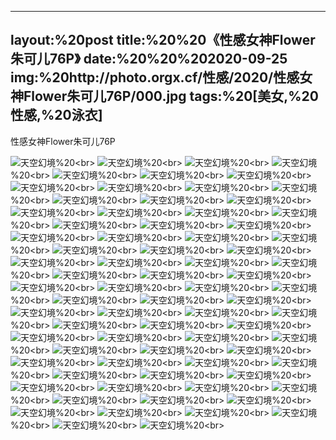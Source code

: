 ﻿---
layout:%20post
title:%20%20《性感女神Flower朱可儿76P》
date:%20%20%202020-09-25
img:%20http://photo.orgx.cf/性感/2020/性感女神Flower朱可儿76P/000.jpg
tags:%20[美女,%20性感,%20泳衣]
---

性感女神Flower朱可儿76P



![天空幻境](http://photo.orgx.cf/性感/2020/性感女神Flower朱可儿76P/001.jpg%20''天空幻境'')%20<br>
![天空幻境](http://photo.orgx.cf/性感/2020/性感女神Flower朱可儿76P/002.jpg%20''天空幻境'')%20<br>
![天空幻境](http://photo.orgx.cf/性感/2020/性感女神Flower朱可儿76P/003.jpg%20''天空幻境'')%20<br>
![天空幻境](http://photo.orgx.cf/性感/2020/性感女神Flower朱可儿76P/004.jpg%20''天空幻境'')%20<br>
![天空幻境](http://photo.orgx.cf/性感/2020/性感女神Flower朱可儿76P/005.jpg%20''天空幻境'')%20<br>
![天空幻境](http://photo.orgx.cf/性感/2020/性感女神Flower朱可儿76P/006.jpg%20''天空幻境'')%20<br>
![天空幻境](http://photo.orgx.cf/性感/2020/性感女神Flower朱可儿76P/007.jpg%20''天空幻境'')%20<br>
![天空幻境](http://photo.orgx.cf/性感/2020/性感女神Flower朱可儿76P/008.jpg%20''天空幻境'')%20<br>
![天空幻境](http://photo.orgx.cf/性感/2020/性感女神Flower朱可儿76P/009.jpg%20''天空幻境'')%20<br>
![天空幻境](http://photo.orgx.cf/性感/2020/性感女神Flower朱可儿76P/010.jpg%20''天空幻境'')%20<br>
![天空幻境](http://photo.orgx.cf/性感/2020/性感女神Flower朱可儿76P/011.jpg%20''天空幻境'')%20<br>
![天空幻境](http://photo.orgx.cf/性感/2020/性感女神Flower朱可儿76P/012.jpg%20''天空幻境'')%20<br>
![天空幻境](http://photo.orgx.cf/性感/2020/性感女神Flower朱可儿76P/013.jpg%20''天空幻境'')%20<br>
![天空幻境](http://photo.orgx.cf/性感/2020/性感女神Flower朱可儿76P/014.jpg%20''天空幻境'')%20<br>
![天空幻境](http://photo.orgx.cf/性感/2020/性感女神Flower朱可儿76P/015.jpg%20''天空幻境'')%20<br>
![天空幻境](http://photo.orgx.cf/性感/2020/性感女神Flower朱可儿76P/016.jpg%20''天空幻境'')%20<br>
![天空幻境](http://photo.orgx.cf/性感/2020/性感女神Flower朱可儿76P/017.jpg%20''天空幻境'')%20<br>
![天空幻境](http://photo.orgx.cf/性感/2020/性感女神Flower朱可儿76P/018.jpg%20''天空幻境'')%20<br>
![天空幻境](http://photo.orgx.cf/性感/2020/性感女神Flower朱可儿76P/019.jpg%20''天空幻境'')%20<br>
![天空幻境](http://photo.orgx.cf/性感/2020/性感女神Flower朱可儿76P/020.jpg%20''天空幻境'')%20<br>
![天空幻境](http://photo.orgx.cf/性感/2020/性感女神Flower朱可儿76P/021.jpg%20''天空幻境'')%20<br>
![天空幻境](http://photo.orgx.cf/性感/2020/性感女神Flower朱可儿76P/022.jpg%20''天空幻境'')%20<br>
![天空幻境](http://photo.orgx.cf/性感/2020/性感女神Flower朱可儿76P/023.jpg%20''天空幻境'')%20<br>
![天空幻境](http://photo.orgx.cf/性感/2020/性感女神Flower朱可儿76P/024.jpg%20''天空幻境'')%20<br>
![天空幻境](http://photo.orgx.cf/性感/2020/性感女神Flower朱可儿76P/025.jpg%20''天空幻境'')%20<br>
![天空幻境](http://photo.orgx.cf/性感/2020/性感女神Flower朱可儿76P/026.jpg%20''天空幻境'')%20<br>
![天空幻境](http://photo.orgx.cf/性感/2020/性感女神Flower朱可儿76P/027.jpg%20''天空幻境'')%20<br>
![天空幻境](http://photo.orgx.cf/性感/2020/性感女神Flower朱可儿76P/028.jpg%20''天空幻境'')%20<br>
![天空幻境](http://photo.orgx.cf/性感/2020/性感女神Flower朱可儿76P/029.jpg%20''天空幻境'')%20<br>
![天空幻境](http://photo.orgx.cf/性感/2020/性感女神Flower朱可儿76P/030.jpg%20''天空幻境'')%20<br>
![天空幻境](http://photo.orgx.cf/性感/2020/性感女神Flower朱可儿76P/031.jpg%20''天空幻境'')%20<br>
![天空幻境](http://photo.orgx.cf/性感/2020/性感女神Flower朱可儿76P/032.jpg%20''天空幻境'')%20<br>
![天空幻境](http://photo.orgx.cf/性感/2020/性感女神Flower朱可儿76P/033.jpg%20''天空幻境'')%20<br>
![天空幻境](http://photo.orgx.cf/性感/2020/性感女神Flower朱可儿76P/034.jpg%20''天空幻境'')%20<br>
![天空幻境](http://photo.orgx.cf/性感/2020/性感女神Flower朱可儿76P/035.jpg%20''天空幻境'')%20<br>
![天空幻境](http://photo.orgx.cf/性感/2020/性感女神Flower朱可儿76P/036.jpg%20''天空幻境'')%20<br>
![天空幻境](http://photo.orgx.cf/性感/2020/性感女神Flower朱可儿76P/037.jpg%20''天空幻境'')%20<br>
![天空幻境](http://photo.orgx.cf/性感/2020/性感女神Flower朱可儿76P/038.jpg%20''天空幻境'')%20<br>
![天空幻境](http://photo.orgx.cf/性感/2020/性感女神Flower朱可儿76P/039.jpg%20''天空幻境'')%20<br>
![天空幻境](http://photo.orgx.cf/性感/2020/性感女神Flower朱可儿76P/040.jpg%20''天空幻境'')%20<br>
![天空幻境](http://photo.orgx.cf/性感/2020/性感女神Flower朱可儿76P/041.jpg%20''天空幻境'')%20<br>
![天空幻境](http://photo.orgx.cf/性感/2020/性感女神Flower朱可儿76P/042.jpg%20''天空幻境'')%20<br>
![天空幻境](http://photo.orgx.cf/性感/2020/性感女神Flower朱可儿76P/043.jpg%20''天空幻境'')%20<br>
![天空幻境](http://photo.orgx.cf/性感/2020/性感女神Flower朱可儿76P/044.jpg%20''天空幻境'')%20<br>
![天空幻境](http://photo.orgx.cf/性感/2020/性感女神Flower朱可儿76P/045.jpg%20''天空幻境'')%20<br>
![天空幻境](http://photo.orgx.cf/性感/2020/性感女神Flower朱可儿76P/046.jpg%20''天空幻境'')%20<br>
![天空幻境](http://photo.orgx.cf/性感/2020/性感女神Flower朱可儿76P/047.jpg%20''天空幻境'')%20<br>
![天空幻境](http://photo.orgx.cf/性感/2020/性感女神Flower朱可儿76P/048.jpg%20''天空幻境'')%20<br>
![天空幻境](http://photo.orgx.cf/性感/2020/性感女神Flower朱可儿76P/049.jpg%20''天空幻境'')%20<br>
![天空幻境](http://photo.orgx.cf/性感/2020/性感女神Flower朱可儿76P/050.jpg%20''天空幻境'')%20<br>
![天空幻境](http://photo.orgx.cf/性感/2020/性感女神Flower朱可儿76P/051.jpg%20''天空幻境'')%20<br>
![天空幻境](http://photo.orgx.cf/性感/2020/性感女神Flower朱可儿76P/052.jpg%20''天空幻境'')%20<br>
![天空幻境](http://photo.orgx.cf/性感/2020/性感女神Flower朱可儿76P/053.jpg%20''天空幻境'')%20<br>
![天空幻境](http://photo.orgx.cf/性感/2020/性感女神Flower朱可儿76P/054.jpg%20''天空幻境'')%20<br>
![天空幻境](http://photo.orgx.cf/性感/2020/性感女神Flower朱可儿76P/055.jpg%20''天空幻境'')%20<br>
![天空幻境](http://photo.orgx.cf/性感/2020/性感女神Flower朱可儿76P/056.jpg%20''天空幻境'')%20<br>
![天空幻境](http://photo.orgx.cf/性感/2020/性感女神Flower朱可儿76P/057.jpg%20''天空幻境'')%20<br>
![天空幻境](http://photo.orgx.cf/性感/2020/性感女神Flower朱可儿76P/058.jpg%20''天空幻境'')%20<br>
![天空幻境](http://photo.orgx.cf/性感/2020/性感女神Flower朱可儿76P/059.jpg%20''天空幻境'')%20<br>
![天空幻境](http://photo.orgx.cf/性感/2020/性感女神Flower朱可儿76P/060.jpg%20''天空幻境'')%20<br>
![天空幻境](http://photo.orgx.cf/性感/2020/性感女神Flower朱可儿76P/061.jpg%20''天空幻境'')%20<br>
![天空幻境](http://photo.orgx.cf/性感/2020/性感女神Flower朱可儿76P/062.jpg%20''天空幻境'')%20<br>
![天空幻境](http://photo.orgx.cf/性感/2020/性感女神Flower朱可儿76P/063.jpg%20''天空幻境'')%20<br>
![天空幻境](http://photo.orgx.cf/性感/2020/性感女神Flower朱可儿76P/064.jpg%20''天空幻境'')%20<br>
![天空幻境](http://photo.orgx.cf/性感/2020/性感女神Flower朱可儿76P/065.jpg%20''天空幻境'')%20<br>
![天空幻境](http://photo.orgx.cf/性感/2020/性感女神Flower朱可儿76P/066.jpg%20''天空幻境'')%20<br>
![天空幻境](http://photo.orgx.cf/性感/2020/性感女神Flower朱可儿76P/067.jpg%20''天空幻境'')%20<br>
![天空幻境](http://photo.orgx.cf/性感/2020/性感女神Flower朱可儿76P/068.jpg%20''天空幻境'')%20<br>
![天空幻境](http://photo.orgx.cf/性感/2020/性感女神Flower朱可儿76P/069.jpg%20''天空幻境'')%20<br>
![天空幻境](http://photo.orgx.cf/性感/2020/性感女神Flower朱可儿76P/070.jpg%20''天空幻境'')%20<br>
![天空幻境](http://photo.orgx.cf/性感/2020/性感女神Flower朱可儿76P/071.jpg%20''天空幻境'')%20<br>
![天空幻境](http://photo.orgx.cf/性感/2020/性感女神Flower朱可儿76P/072.jpg%20''天空幻境'')%20<br>
![天空幻境](http://photo.orgx.cf/性感/2020/性感女神Flower朱可儿76P/073.jpg%20''天空幻境'')%20<br>
![天空幻境](http://photo.orgx.cf/性感/2020/性感女神Flower朱可儿76P/074.jpg%20''天空幻境'')%20<br>
![天空幻境](http://photo.orgx.cf/性感/2020/性感女神Flower朱可儿76P/075.jpg%20''天空幻境'')%20<br>
![天空幻境](http://photo.orgx.cf/性感/2020/性感女神Flower朱可儿76P/076.jpg%20''天空幻境'')%20<br>